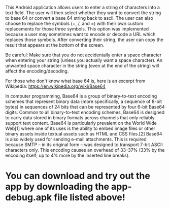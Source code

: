 This Android application allows users to enter a string of characters into a text field. 
The user will then select whether they want to convert the string to base 64 or convert a
base 64 string back to ascii. The user can also choose to replace the symbols (+, /, and =)
with their own custom replacements for those three symbols. This option was implemented because
a user may sometimes want to encode or decode a URL which replaces those symbols. After converting
their string, the user can copy the result that appears at the bottom of the screen.

Be careful: Make sure that you do not accidentally enter a space character when entering your string
(unless you actually want a space character). An unwanted space character in the string (even at the end of
the string) will affect the encoding/decoding.

For those who don't know what base 64 is, here is an excerpt from Wikipedia: https://en.wikipedia.org/wiki/Base64

In computer programming, Base64 is a group of binary-to-text encoding schemes that represent binary data 
(more specifically, a sequence of 8-bit bytes) in sequences of 24 bits that can be represented by four 6-bit Base64 digits.
Common to all binary-to-text encoding schemes, Base64 is designed to carry data stored in binary formats across channels that 
only reliably support text content. Base64 is particularly prevalent on the World Wide Web[1] where one of its uses is the ability 
to embed image files or other binary assets inside textual assets such as HTML and CSS files.[2] Base64 is also widely used for sending 
e-mail attachments. This is required because SMTP – in its original form – was designed to transport 7-bit ASCII characters only. This 
encoding causes an overhead of 33–37% (33% by the encoding itself; up to 4% more by the inserted line breaks).

<h1>You can download and try out the app by downloading the app-debug.apk file listed above!</h1>
